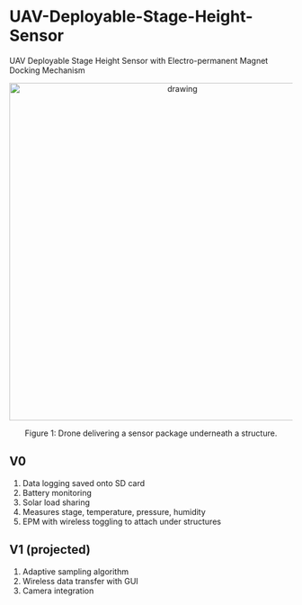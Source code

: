 # UAV-Deployable-Stage-Height-Sensor
UAV Deployable Stage Height Sensor with Electro-permanent Magnet Docking Mechanism

<p align="center">
<img src="images/drone_deployment_v1.png" alt="drawing" width="600"/>
</p>
<p align="center">
Figure 1: Drone delivering a sensor package underneath a structure.
</p>

## V0
1. Data logging saved onto SD card
2. Battery monitoring
3. Solar load sharing
4. Measures stage, temperature, pressure, humidity
5. EPM with wireless toggling to attach under structures

## V1 (projected)
1. Adaptive sampling algorithm
2. Wireless data transfer with GUI
3. Camera integration
